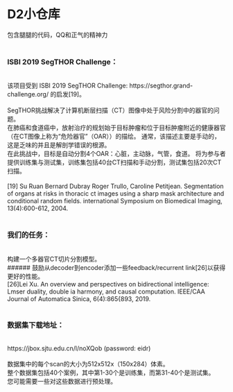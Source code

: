 D2小仓库
====
包含腿腿的代码，QQ和正气的精神力<br>
<br>

### ISBI 2019 SegTHOR Challenge：<br>
<br>
该项目受到 ISBI 2019 SegTHOR Challenge: https://segthor.grand-challenge.org/ 的启发[19]。<br>
<br>
SegTHOR挑战解决了计算机断层扫描（CT）图像中处于风险分割中的器官的问题。<br>
在肺癌和食道癌中，放射治疗的规划始于目标肿瘤和位于目标肿瘤附近的健康器官（在CT图像上称为“危险器官”（OAR））的描绘。 通常，该描述主要是手动的，这是乏味的并且是解剖学错误的根源。 <br>
在此挑战中，目标是自动分割4个OAR：心脏，主动脉，气管，食道。 将为参与者提供训练集与测试集，训练集包括40台CT扫描和手动分割，测试集包括20次CT扫描。<br>
<br>
[19] Su Ruan Bernard Dubray Roger Trullo, Caroline Petitjean. Segmentation of organs at risks in thoracic ct images using a sharp mask architecture and conditional random fields. international Symposium on Biomedical Imaging, 13(4):600-612, 2004. <br>
<br>

### 我们的任务： <br>
<br>
构建一个多器官CT切片分割模型。 <br>
###### 鼓励从decoder到encoder添加一些feedback/recurrent link[26]以获得更好的性能。 <br>
[26]Lei Xu. An overview and perspectives on bidirectional intelligence: Lmser duality, double ia harmony, and causal computation. IEEE/CAA Journal of Automatica Sinica, 6(4):865{893, 2019. <br>
<br>

### 数据集下载地址： <br>
<br>
https://jbox.sjtu.edu.cn/l/noXQob (password: eidr) <br>
<br>
数据集中的每个scan的大小为512x512x（150x284）体素。 <br>
整个数据集包括40个案例，其中第1-30个是训练集，而第31-40个是测试集。 <br>
您可能需要一些对这些数据进行预处理。<br>
<br>
